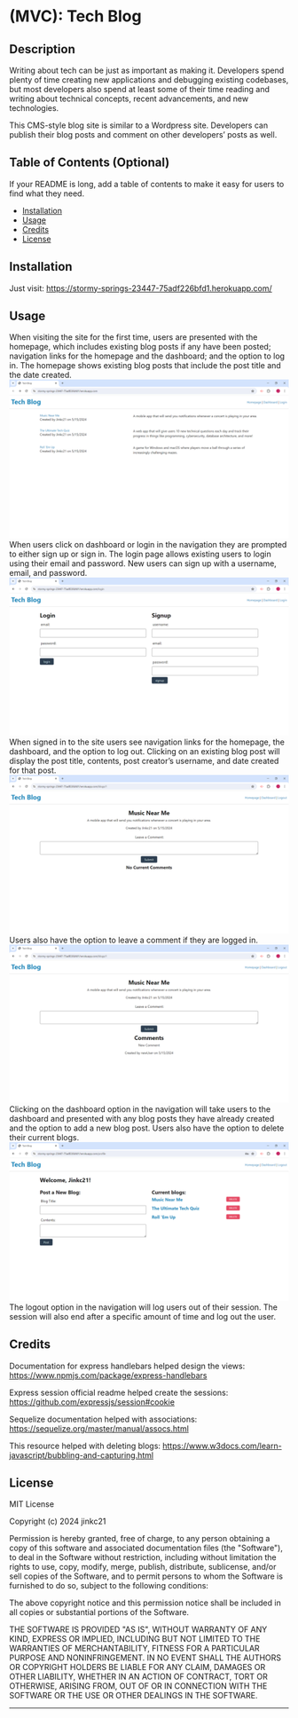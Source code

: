 # (MVC): Tech Blog

## Description

Writing about tech can be just as important as making it. Developers spend plenty of time creating new applications and debugging existing codebases, but most developers also spend at least some of their time reading and writing about technical concepts, recent advancements, and new technologies.

This CMS-style blog site is similar to a Wordpress site. Developers can publish their blog posts and comment on other developers’ posts as well.

## Table of Contents (Optional)

If your README is long, add a table of contents to make it easy for users to find what they need.

- [Installation](#installation)
- [Usage](#usage)
- [Credits](#credits)
- [License](#license)

## Installation

Just visit:
https://stormy-springs-23447-75adf226bfd1.herokuapp.com/

## Usage

When visiting the site for the first time, users are presented with the homepage, which includes existing blog posts if any have been posted; navigation links for the homepage and the dashboard; and the option to log in.
The homepage shows existing blog posts that include the post title and the date created.
![homepage](assets/images/homepage.png)
When users click on dashboard or login in the navigation they are prompted to either sign up or sign in.
The login page allows existing users to login using their email and password. New users can sign up with a username, email, and password.
![login](assets/images/login.png)
When signed in to the site users see navigation links for the homepage, the dashboard, and the option to log out.
Clicking on an existing blog post will display the post title, contents, post creator’s username, and date created for that post.
![blog](assets/images/blog.png)
Users also have the option to leave a comment if they are logged in.
![comment](assets/images/comment.png)
Clicking on the dashboard option in the navigation will take users to the dashboard and presented with any blog posts they have already created and the option to add a new blog post.
Users also have the option to delete their current blogs.
![dashboard](assets/images/dashboard.png)
The logout option in the navigation will log users out of their session.
The session will also end after a specific amount of time and log out the user.

## Credits
Documentation for express handlebars helped design the views:
https://www.npmjs.com/package/express-handlebars

Express session official readme helped create the sessions:
https://github.com/expressjs/session#cookie

Sequelize documentation helped with associations:
https://sequelize.org/master/manual/assocs.html

This resource helped with deleting blogs:
https://www.w3docs.com/learn-javascript/bubbling-and-capturing.html

## License

MIT License

Copyright (c) 2024 jinkc21

Permission is hereby granted, free of charge, to any person obtaining a copy
of this software and associated documentation files (the "Software"), to deal
in the Software without restriction, including without limitation the rights
to use, copy, modify, merge, publish, distribute, sublicense, and/or sell
copies of the Software, and to permit persons to whom the Software is
furnished to do so, subject to the following conditions:

The above copyright notice and this permission notice shall be included in all
copies or substantial portions of the Software.

THE SOFTWARE IS PROVIDED "AS IS", WITHOUT WARRANTY OF ANY KIND, EXPRESS OR
IMPLIED, INCLUDING BUT NOT LIMITED TO THE WARRANTIES OF MERCHANTABILITY,
FITNESS FOR A PARTICULAR PURPOSE AND NONINFRINGEMENT. IN NO EVENT SHALL THE
AUTHORS OR COPYRIGHT HOLDERS BE LIABLE FOR ANY CLAIM, DAMAGES OR OTHER
LIABILITY, WHETHER IN AN ACTION OF CONTRACT, TORT OR OTHERWISE, ARISING FROM,
OUT OF OR IN CONNECTION WITH THE SOFTWARE OR THE USE OR OTHER DEALINGS IN THE
SOFTWARE.

---
